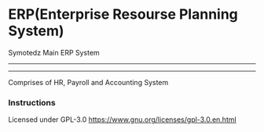 # ERP(Enterprise Resourse Planning System)
 Symotedz Main ERP System
 ________________________________________________________________________________________________________________________________
 _________________________________________________________________________________________________________________________________

 Comprises of HR, Payroll and Accounting System

### Instructions

 Licensed under GPL-3.0 https://www.gnu.org/licenses/gpl-3.0.en.html
